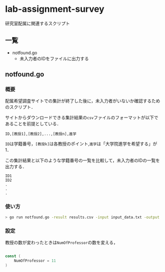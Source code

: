 # lab-assignment-survey
研究室配属に関連するスクリプト

## 一覧
+ notfound.go
  +  未入力者のIDをファイルに出力する

## notfound.go

### 概要
配属希望調査サイトでの集計が終了した後に，未入力者がいないか確認するためのスクリプト．

サイトからダウンロードできる集計結果の`csv`ファイルのフォーマットが以下であることを前提としている．
```
ID,[教授1],[教授2],...,[教授n],進学
```
`ID`は学籍番号，`[教授k]`は各教授のポイント,`進学`は「大学院進学を希望する」が1．

この集計結果と以下のような学籍番号の一覧を比較して，未入力者のIDの一覧を出力する．
```
ID1
ID2
.
.
.
```

### 使い方
```bash
> go run notfound.go -result results.csv -input input_data.txt -output notfound.txt
```

### 設定
教授の数が変わったときは`NumOfProfessor`の数を変える，

```go:notfound.go

const (
	NumOfProfessor = 11
)

```
